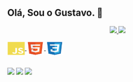 ## Olá, Sou o Gustavo. 👋

<div align="center">
  <a href="https://gogoncalves.github.io">
  <img width="400px" src="https://github-readme-stats.vercel.app/api?username=gogoncalves&show_icons=true&theme=white&include_all_commits=true&count_private=true"/>
  <img width="400px" src="https://github-readme-stats.vercel.app/api/top-langs/?username=gogoncalves&layout=compact&langs_count=7&theme=white"/>
</div>
<div style="display: inline_block"><br>
  <img align="center" alt="Gusta-Js" height="30" width="40" src="https://raw.githubusercontent.com/devicons/devicon/master/icons/javascript/javascript-plain.svg">
  <img align="center" alt="Gusta-HTML" height="30" width="40" src="https://raw.githubusercontent.com/devicons/devicon/master/icons/html5/html5-original.svg">
  <img align="center" alt="Gusta-CSS" height="30" width="40" src="https://raw.githubusercontent.com/devicons/devicon/master/icons/css3/css3-original.svg">
</div>
  
  ##
 
<div> 
  <a href="https://www.youtube.com/channel/UCTDCfl34FgB0bIAJTXRGH3Q" target="_blank"><img src="https://img.shields.io/badge/YouTube-FF0000?style=for-the-badge&logo=youtube&logoColor=white" target="_blank"></a>
  <a href = "mailto:gusta.goncalves@hotmail.com"><img src="https://img.shields.io/badge/-Email-%23333?style=for-the-badge&logo=gmail&logoColor=white" target="_blank"></a>
  <a href="https://www.linkedin.com/in/gustavo-gon%C3%A7alves-0028861b0/" target="_blank"><img src="https://img.shields.io/badge/-LinkedIn-%230077B5?style=for-the-badge&logo=linkedin&logoColor=white" target="_blank"></a>  
</div>
